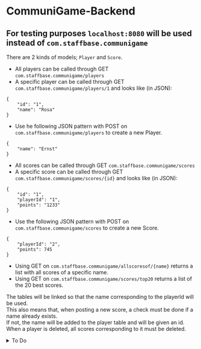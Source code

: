 # CommuniGame-Backend

## For testing purposes `localhost:8080` will be used instead of `com.staffbase.communigame`

There are 2 kinds of models; `Player` and `Score`. <br>
* All players can be called through GET `com.staffbase.communigame/players`<br> 
* A specific player can be called through GET `com.staffbase.communigame/players/1` and looks like (in JSON): 
````
{
    "id": "1",
    "name": "Rosa"
}
````
* Use he following JSON pattern with POST on `com.staffbase.communigame/players` to create a new Player.<br>
```
{
    "name": "Ernst"
}
```
* All scores can be called through GET `com.staffbase.communigame/scores`<br>
* A specific score can be called through GET `com.staffbase.communigame/scores/{id}` and looks like (in JSON):

````
{
    "id": "1",
    "playerId": "1",
    "points": "1233"
}
````
* Use the following JSON pattern with POST on `com.staffbase.communigame/scores` to create a new Score.<br>
```
{
    "playerId": "2",
    "points": 745
}
```
* Using GET on `com.staffbase.communigame/allscoresof/{name}` returns a list with all scores of a specific name. <br>
* Using GET on `com.staffbase.communigame/scores/top20` returns a list of the 20 best scores. <br> 

The tables will be linked so that the name corresponding to the playerId will be used.<br>
This also means that, when posting a new score, a check must be done if a name already exists.<br>
If not, the name will be added to the player table and will be given an id.<br>
When a player is deleted, all scores corresponding to it must be deleted.<br>
<details>
<summary>To Do</summary>
* !!!! CORS restrictions mudt be updated !!!! <br>
<del>*  How, when the scores are called for the scoreboard, will the names
    corresponding to the playerIds be called and displayed?</del> <br>
* When posting new score, automatically look up playerId corresponding to new name. <br>
</details>